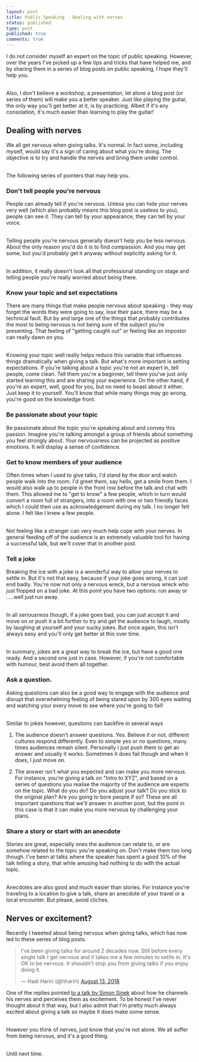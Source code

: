 ```yaml
---
layout: post
title: Public Speaking - Dealing with nerves
status: published
type: post
published: true
comments: true
---
```


I do not consider myself an expert on the topic of 
public speaking. However, over the years I've picked up a few tips and tricks that have helped me, and by sharing them 
in a series of blog posts on public speaking, I hope they'll help you. 

<br/>Also, I don't believe a workshop, a presentation, let alone a blog post (or series of them) will make you a better speaker. Just like playing the guitar, 
the only way you'll get better at it, is by practicing. Albeit if it's any consolation, it's much easier than learning to play the guitar!

## Dealing with nerves

We all get nervous when giving talks. It's normal. In fact some, including myself, would say it's a sign of caring about what you're doing. The objective is to try and handle
the nerves and bring them under control. 

<br/>The following series of pointers that may help you.

### Don't tell people you're nervous

People can already tell if you're nervous. Unless you can hide your nerves very well (which also probably means this blog post is useless to you), people can see it. They can tell by your appearance, they can tell by your voice. 

<br/>Telling people you're nervous generally doesn't help you be less nervous. About the only reason you'd do it is to find compassion. And you may get some, but you'd probably get it anyway without explicitly asking for it. 

<br/>In addition, it really doesn't look all that professional standing on stage and telling people you're really worried about being there. 

### Know your topic and set expectations

There are many things that make people nervous about speaking - they may forget the words they were going to say, lose their pace, there may be a technical fault. But by and large one of the things that probably contributes the most to being nervous is not being sure of the subject you're presenting. 
That feeling of "getting caught out" or feeling like an impostor can really dawn on you. 

<br/>Knowing your topic well really helps reduce this variable that influences things dramatically when giving a talk. But what's more important is setting expectations. 
If you're talking about a topic you're not an expert in, tell people, come clean. Tell them you're a beginner, tell them you've just only started learning this and are sharing your experience. On the other hand, if you're an expert, well, good for you, but no need to boast about it either. Just keep it to yourself. 
You'll know that while many things may go wrong, you're good on the knowledge front. 

### Be passionate about your topic

Be passionate about the topic you're speaking about and convey this passion. 
Imagine you're talking amongst a group of friends about something you feel strongly about. Your nervousness can be projected as
positive emotions. It will display a sense of confidence. 

### Get to know members of your audience

Often times when I used to give talks, I'd stand by the door and watch people walk into the room. I'd greet them, say hello, get a smile from them. 
I would also walk up to people in the front row before the talk and chat with them. This allowed me to "get to know" a few people, which in turn would convert a room full of strangers, into a room with one or two friendly faces which I could then use as acknowledgement during my talk. I no longer felt alone. I felt like I knew a few people. 

<br/>Not feeling like a stranger can very much help cope with your nerves. In general feeding off of the audience is an extremely valuable tool for having a successful talk, but we'll cover
that in another post. 
 
### Tell a joke

Breaking the ice with a joke is a wonderful way to allow your nerves to settle in. But it's not that easy, because if your joke goes wrong, it can just end badly. You're now not only a nervous wreck, but a nervous wreck who just flopped on a bad joke. At this point you have two options: run away or .....well just run away.

<br/>In all seriousness though, if a joke goes bad, you can just accept it and move on or push it a bit further to try and get the audience to laugh, mostly by laughing at yourself and your sucky jokes. But once again, this isn't always easy and you'll only get better at this over time. 

<br/>In summary, jokes are a great way to break the ice, but have a good one ready. And a second one just in case. However, if you're not comfortable with humour, best avoid them all together. 

### Ask a question.

Asking questions can also be a good way to engage with the audience and disrupt that overwhelming feeling of being stared upon by 300 eyes waiting and watching your every move to see where you're going to fail! 

<br/>Similar to jokes however, questions can backfire in several ways

1. The audience doesn't answer questions. Yes. Believe it or not, different cultures respond differently. Even to simple yes or no questions, many times audiences remain silent. Personally I just push them to get an answer and usually it works. Sometimes it does fail though and when it does, I just move on. 

2. The answer isn't what you expected and can make you more nervous. For instance, you're giving a talk on "Intro to XYZ", and based on a series of questions you realise the majority of the audience are experts on the topic. What do you do? Do you adjust your talk? Do you stick to the original plan? Are you going to bore people if so? 
These are all important questions that we'll answer in another post, but the point in this case is that it can make you more nervous by challenging your plans. 

### Share a story or start with an anecdote

Stories are great, especially ones the audience can relate to, or are somehow related to the topic you're speaking on. Don't make them too long though. I've been at talks where the speaker has spent a good 10% of the talk
telling a story, that while amusing had nothing to do with the actual topic. 

<br/>Anecdotes are also good and much easier than stories. For instance you're traveling to a location to give a talk, share an anecdote of your travel or a local encounter. But please, avoid cliches. 

## Nerves or excitement? 
 
Recently I tweeted about being nervous when giving talks, which has now led to these series of blog posts. 

<blockquote class="twitter-tweet" data-lang="en"><p lang="en" dir="ltr">I&#39;ve been giving talks for around 2 decades now. Still before every single talk I get nervous and it takes me a few minutes to settle in. It&#39;s OK to be nervous. It shouldn&#39;t stop you from giving talks if you enjoy doing it.</p>&mdash; Hadi Hariri (@hhariri) <a href="https://twitter.com/hhariri/status/1028984915214389248?ref_src=twsrc%5Etfw">August 13, 2018</a></blockquote>
<script async src="https://platform.twitter.com/widgets.js" charset="utf-8"></script>

One of the replies pointed [to a talk by Simon Sinek](https://www.youtube.com/watch?v=dqrZ3GDVf9s) about how he channels his nerves and perceives them as excitement. To be honest I've never thought about it that way, but I also admit that I'm pretty much always excited about giving a talk so maybe it does make some sense. 

<br/>However you think of nerves, just know that you're not alone. We all suffer from being nervous, and it's a good thing. 

<br/>
Until next time. 
 


